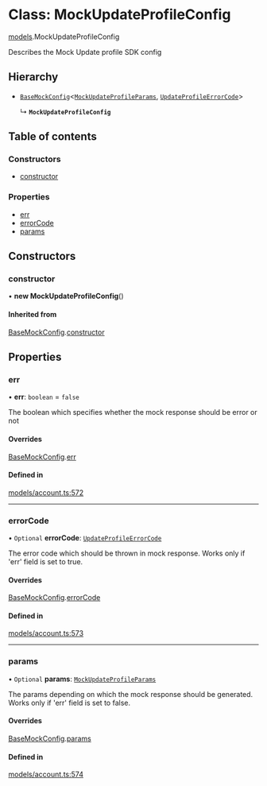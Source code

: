 # Class: MockUpdateProfileConfig

[models](../wiki/models).MockUpdateProfileConfig

Describes the Mock Update profile SDK config

## Hierarchy

- [`BaseMockConfig`](../wiki/models.BaseMockConfig)<[`MockUpdateProfileParams`](../wiki/models.MockUpdateProfileParams), [`UpdateProfileErrorCode`](../wiki/models.UpdateProfileErrorCode)\>

  ↳ **`MockUpdateProfileConfig`**

## Table of contents

### Constructors

- [constructor](../wiki/models.MockUpdateProfileConfig#constructor)

### Properties

- [err](../wiki/models.MockUpdateProfileConfig#err)
- [errorCode](../wiki/models.MockUpdateProfileConfig#errorcode)
- [params](../wiki/models.MockUpdateProfileConfig#params)

## Constructors

### constructor

• **new MockUpdateProfileConfig**()

#### Inherited from

[BaseMockConfig](../wiki/models.BaseMockConfig).[constructor](../wiki/models.BaseMockConfig#constructor)

## Properties

### err

• **err**: `boolean` = `false`

The boolean which specifies whether the mock response should be error or not

#### Overrides

[BaseMockConfig](../wiki/models.BaseMockConfig).[err](../wiki/models.BaseMockConfig#err)

#### Defined in

[models/account.ts:572](https://gitlab.com/baliganikhil/blackmirror-sdk/-/blob/349365c/src/models/account.ts#L572)

___

### errorCode

• `Optional` **errorCode**: [`UpdateProfileErrorCode`](../wiki/models.UpdateProfileErrorCode)

The error code which should be thrown in mock response. Works only if 'err' field is set to true.

#### Overrides

[BaseMockConfig](../wiki/models.BaseMockConfig).[errorCode](../wiki/models.BaseMockConfig#errorcode)

#### Defined in

[models/account.ts:573](https://gitlab.com/baliganikhil/blackmirror-sdk/-/blob/349365c/src/models/account.ts#L573)

___

### params

• `Optional` **params**: [`MockUpdateProfileParams`](../wiki/models.MockUpdateProfileParams)

The params depending on which the mock response should be generated. Works only if 'err' field is set to false.

#### Overrides

[BaseMockConfig](../wiki/models.BaseMockConfig).[params](../wiki/models.BaseMockConfig#params)

#### Defined in

[models/account.ts:574](https://gitlab.com/baliganikhil/blackmirror-sdk/-/blob/349365c/src/models/account.ts#L574)
